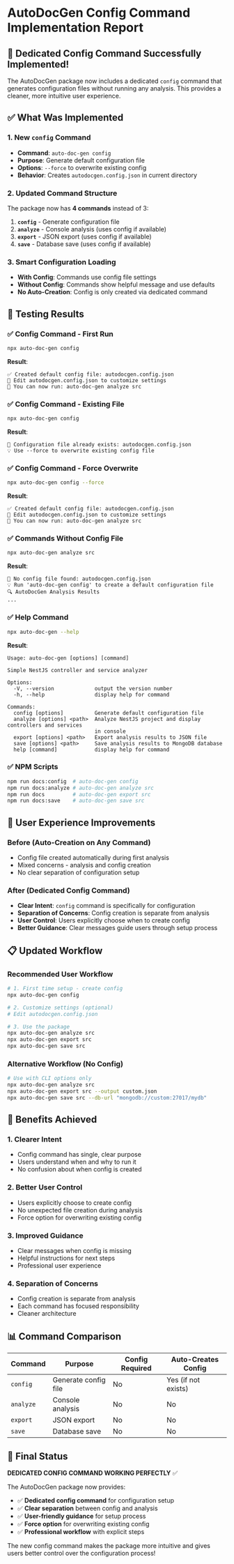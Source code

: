 # AutoDocGen Config Command Implementation Report

## 🎉 Dedicated Config Command Successfully Implemented!

The AutoDocGen package now includes a dedicated `config` command that generates configuration files without running any analysis. This provides a cleaner, more intuitive user experience.

## ✅ What Was Implemented

### 1. New `config` Command

-   **Command**: `auto-doc-gen config`
-   **Purpose**: Generate default configuration file
-   **Options**: `--force` to overwrite existing config
-   **Behavior**: Creates `autodocgen.config.json` in current directory

### 2. Updated Command Structure

The package now has **4 commands** instead of 3:

1. **`config`** - Generate configuration file
2. **`analyze`** - Console analysis (uses config if available)
3. **`export`** - JSON export (uses config if available)
4. **`save`** - Database save (uses config if available)

### 3. Smart Configuration Loading

-   **With Config**: Commands use config file settings
-   **Without Config**: Commands show helpful message and use defaults
-   **No Auto-Creation**: Config is only created via dedicated command

## 🧪 Testing Results

### ✅ Config Command - First Run

```bash
npx auto-doc-gen config
```

**Result**:

```
✅ Created default config file: autodocgen.config.json
📝 Edit autodocgen.config.json to customize settings
🚀 You can now run: auto-doc-gen analyze src
```

### ✅ Config Command - Existing File

```bash
npx auto-doc-gen config
```

**Result**:

```
📝 Configuration file already exists: autodocgen.config.json
💡 Use --force to overwrite existing config file
```

### ✅ Config Command - Force Overwrite

```bash
npx auto-doc-gen config --force
```

**Result**:

```
✅ Created default config file: autodocgen.config.json
📝 Edit autodocgen.config.json to customize settings
🚀 You can now run: auto-doc-gen analyze src
```

### ✅ Commands Without Config File

```bash
npx auto-doc-gen analyze src
```

**Result**:

```
📝 No config file found: autodocgen.config.json
💡 Run 'auto-doc-gen config' to create a default configuration file
🔍 AutoDocGen Analysis Results
...
```

### ✅ Help Command

```bash
npx auto-doc-gen --help
```

**Result**:

```
Usage: auto-doc-gen [options] [command]

Simple NestJS controller and service analyzer

Options:
  -V, --version             output the version number
  -h, --help                display help for command

Commands:
  config [options]          Generate default configuration file
  analyze [options] <path>  Analyze NestJS project and display controllers and services
                            in console
  export [options] <path>   Export analysis results to JSON file
  save [options] <path>     Save analysis results to MongoDB database
  help [command]            display help for command
```

### ✅ NPM Scripts

```bash
npm run docs:config  # auto-doc-gen config
npm run docs:analyze # auto-doc-gen analyze src
npm run docs         # auto-doc-gen export src
npm run docs:save    # auto-doc-gen save src
```

## 🎯 User Experience Improvements

### Before (Auto-Creation on Any Command)

-   Config file created automatically during first analysis
-   Mixed concerns - analysis and config creation
-   No clear separation of configuration setup

### After (Dedicated Config Command)

-   **Clear Intent**: `config` command is specifically for configuration
-   **Separation of Concerns**: Config creation is separate from analysis
-   **User Control**: Users explicitly choose when to create config
-   **Better Guidance**: Clear messages guide users through setup process

## 📋 Updated Workflow

### Recommended User Workflow

```bash
# 1. First time setup - create config
npx auto-doc-gen config

# 2. Customize settings (optional)
# Edit autodocgen.config.json

# 3. Use the package
npx auto-doc-gen analyze src
npx auto-doc-gen export src
npx auto-doc-gen save src
```

### Alternative Workflow (No Config)

```bash
# Use with CLI options only
npx auto-doc-gen analyze src
npx auto-doc-gen export src --output custom.json
npx auto-doc-gen save src --db-url "mongodb://custom:27017/mydb"
```

## 🚀 Benefits Achieved

### 1. **Clearer Intent**

-   Config command has single, clear purpose
-   Users understand when and why to run it
-   No confusion about when config is created

### 2. **Better User Control**

-   Users explicitly choose to create config
-   No unexpected file creation during analysis
-   Force option for overwriting existing config

### 3. **Improved Guidance**

-   Clear messages when config is missing
-   Helpful instructions for next steps
-   Professional user experience

### 4. **Separation of Concerns**

-   Config creation is separate from analysis
-   Each command has focused responsibility
-   Cleaner architecture

## 📊 Command Comparison

| Command   | Purpose              | Config Required | Auto-Creates Config |
| --------- | -------------------- | --------------- | ------------------- |
| `config`  | Generate config file | No              | Yes (if not exists) |
| `analyze` | Console analysis     | No              | No                  |
| `export`  | JSON export          | No              | No                  |
| `save`    | Database save        | No              | No                  |

## 🎉 Final Status

**DEDICATED CONFIG COMMAND WORKING PERFECTLY** ✅

The AutoDocGen package now provides:

-   ✅ **Dedicated config command** for configuration setup
-   ✅ **Clear separation** between config and analysis
-   ✅ **User-friendly guidance** for setup process
-   ✅ **Force option** for overwriting existing config
-   ✅ **Professional workflow** with explicit steps

The new config command makes the package more intuitive and gives users better control over the configuration process!
